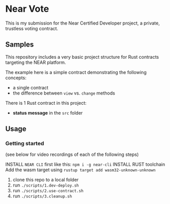 # Near Vote

This is my submission for the Near Certified Developer project, a private, trustless voting contract.

## Samples

This repository includes a very basic project structure for Rust contracts targeting the NEAR platform.

The example here is a simple contract demonstrating the following concepts:
- a single contract
- the difference between `view` vs. `change` methods

There is 1 Rust contract in this project:

- **status message** in the `src` folder

## Usage

### Getting started

(see below for video recordings of each of the following steps)

INSTALL `NEAR CLI` first like this: `npm i -g near-cli`
INSTALL RUST toolchain
Add the wasm target using `rustup target add wasm32-unknown-unknown`

1. clone this repo to a local folder
2. run `./scripts/1.dev-deploy.sh`
3. run `./scripts/2.use-contract.sh`
4. run `./scripts/3.cleanup.sh`
